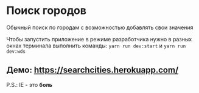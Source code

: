 # Поиск городов
Обычный поиск по городам с возможностью добавлять свои значения

Чтобы запустить приложение в режиме разработчика нужно в разных окнах терминала выполнить команды: 
`yarn run dev:start` и `yarn run dev:wds`

## Демо: https://searchcities.herokuapp.com/


P.S.: IE - это **боль**
